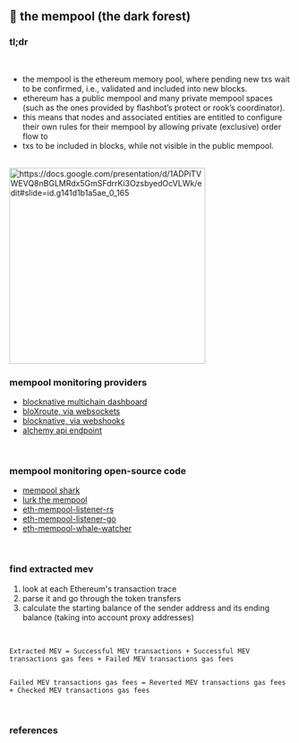 ## 🎂 the mempool (the dark forest)


### tl;dr

<br>

* the mempool is the ethereum memory pool, where pending new txs wait to be confirmed, i.e., validated and included into new blocks.
* ethereum has a public mempool and many private mempool spaces (such as the ones provided by flashbot’s protect or rook’s coordinator).
* this means that nodes and associated entities are entitled to configure their own rules for their mempool by allowing private (exclusive) order flow to
* txs to be included in blocks, while not visible in the public mempool.

<br>

<img width="350" alt="https://docs.google.com/presentation/d/1ADPiTVWEVQ8nBGLMRdx5GmSFdrrKi3OzsbyedOcVLWk/edit#slide=id.g141d1b1a5ae_0_165" src="https://user-images.githubusercontent.com/1130416/202612298-771cfd9d-b241-491e-8dc0-a277d5d0fa89.png">



<br>

### mempool monitoring providers

* [blocknative multichain dashboard](https://explorer.blocknative.com/)
* [bloXroute, via websockets](https://bloxroute.com/pricing/)
* [blocknative, via webshooks](https://www.blocknative.com/)
* [alchemy api endpoint](https://docs.alchemy.com/)

<br>

### mempool monitoring open-source code

* [mempool shark](https://github.com/sambacha/mempool-shark)
* [lurk the mempool](https://github.com/taarushv/helios)
* [eth-mempool-listener-rs](https://github.com/0xpanoramix/eth-mempool-listener-rs)
* [eth-mempool-listener-go](https://github.com/0xpanoramix/eth-mempool-listener-go)
* [eth-mempool-whale-watcher](https://github.com/jdgc/eth-mempool-whale-watcher)



<br>



### find extracted mev



1. look at each Ethereum's transaction trace
2. parse it and go through the token transfers
3. calculate the starting balance of the sender address and its ending balance (taking into account proxy addresses)

<br>

```
Extracted MEV = Successful MEV transactions + Successful MEV transactions gas fees + Failed MEV transactions gas fees


Failed MEV transactions gas fees = Reverted MEV transactions gas fees + Checked MEV transactions gas fees
```

<br>




### references

<br>


